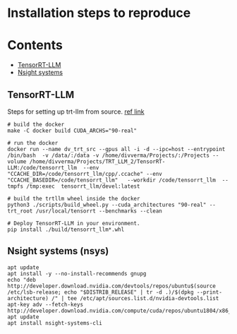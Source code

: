# Installation steps to reproduce


# Contents
 - [TensorRT-LLM](#TensorRT-LLM) 
 - [Nsight systems](#nsightsystems) 


## TensorRT-LLM
Steps for setting up trt-llm from source. [ref link](https://nvidia.github.io/TensorRT-LLM/installation/build-from-source-linux.html)
```console
# build the docker
make -C docker build CUDA_ARCHS="90-real"

# run the docker
docker run --name dv_trt_src --gpus all -i -d --ipc=host --entrypoint /bin/bash  -v /data/:/data -v /home/divverma/Projects/:/Projects --volume /home/divverma/Projects/TRT_LLM_2/TensorRT-LLM:/code/tensorrt_llm  --env "CCACHE_DIR=/code/tensorrt_llm/cpp/.ccache" --env "CCACHE_BASEDIR=/code/tensorrt_llm"   --workdir /code/tensorrt_llm  --tmpfs /tmp:exec  tensorrt_llm/devel:latest

# build the trtllm wheel inside the docker
python3 ./scripts/build_wheel.py --cuda_architectures "90-real" --trt_root /usr/local/tensorrt --benchmarks --clean

# Deploy TensorRT-LLM in your environment.
pip install ./build/tensorrt_llm*.whl

```

## Nsight systems (nsys)
```console
apt update
apt install -y --no-install-recommends gnupg
echo "deb http://developer.download.nvidia.com/devtools/repos/ubuntu$(source /etc/lsb-release; echo "$DISTRIB_RELEASE" | tr -d .)/$(dpkg --print-architecture) /" | tee /etc/apt/sources.list.d/nvidia-devtools.list
apt-key adv --fetch-keys http://developer.download.nvidia.com/compute/cuda/repos/ubuntu1804/x86_64/7fa2af80.pub
apt update
apt install nsight-systems-cli
```
